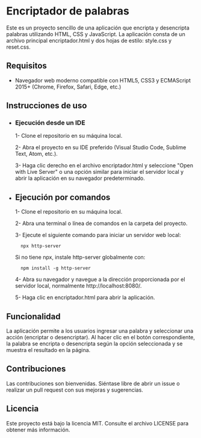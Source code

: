 # Encriptador de palabras
Este es un proyecto sencillo de una aplicación que encripta y desencripta palabras utilizando HTML, CSS y JavaScript. La aplicación consta de un archivo principal encriptador.html y dos hojas de estilo: style.css y reset.css.

## Requisitos
  - Navegador web moderno compatible con HTML5, CSS3 y ECMAScript 2015+ (Chrome, Firefox, Safari, Edge, etc.)
  
## Instrucciones de uso
  - ### Ejecución desde un IDE 
    1- Clone el repositorio en su máquina local.
    
    2- Abra el proyecto en su IDE preferido (Visual Studio Code, Sublime Text, Atom, etc.).
    
    3- Haga clic derecho en el archivo encriptador.html y seleccione "Open with Live Server" o una opción similar para iniciar el servidor local y abrir la        aplicación en su navegador predeterminado.
    
  - ## Ejecución por comandos
    1- Clone el repositorio en su máquina local.

    2- Abra una terminal o línea de comandos en la carpeta del proyecto.

    3- Ejecute el siguiente comando para iniciar un servidor web local: 
    
          npx http-server
      
      Si no tiene npx, instale http-server globalmente con:
      
          npm install -g http-server
          
    4- Abra su navegador y navegue a la dirección proporcionada por el servidor local, normalmente http://localhost:8080/.

    5- Haga clic en encriptador.html para abrir la aplicación.
    
    
## Funcionalidad
La aplicación permite a los usuarios ingresar una palabra y seleccionar una acción (encriptar o desencriptar). Al hacer clic en el botón    correspondiente, la palabra se encripta o desencripta según la opción seleccionada y se muestra el resultado en la página.

## Contribuciones
Las contribuciones son bienvenidas. Siéntase libre de abrir un issue o realizar un pull request con sus mejoras y sugerencias.

## Licencia
Este proyecto está bajo la licencia MIT. Consulte el archivo LICENSE para obtener más información.

